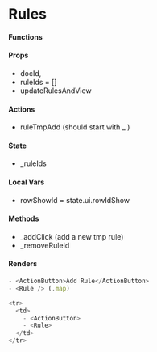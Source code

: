 # Rules

#### Functions

#### Props
- docId,
- ruleIds = []
- updateRulesAndView

#### Actions
  - ruleTmpAdd (should start with _ )

#### State
  - _ruleIds

#### Local Vars
  - rowShowId = state.ui.rowIdShow

#### Methods
  - _addClick (add a new tmp rule)
  - _removeRuleId

#### Renders

```js
- <ActionButton>Add Rule</ActionButton>
- <Rule /> (.map)

<tr>
  <td>
    - <ActionButton>
    - <Rule>
  </td>
</tr>
```
